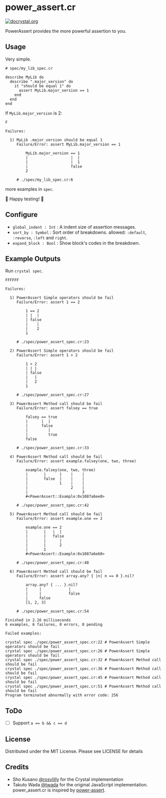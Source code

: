 # power_assert.cr

[![docrystal.org](http://www.docrystal.org/badge.svg)](http://www.docrystal.org/github.com/rosylilly/power_assert.cr)

PowerAssert provides the more powerful assertion to you.

## Usage

Very simple.

```crystal
# spec/my_lib_spec.cr

describe MyLib do
  describe ".major_version" do
    it "should be equal 1" do
      assert MyLib.major_version == 1
    end
  end
end
```

If `MyLib.major_version` is 2:

```
F

Failures:

  1) MyLib .major_version should be equal 1
     Failure/Error: assert MyLib.major_version == 1

         MyLib.major_version == 1
         |                   |  |
         |                   |  1
         |                   false
         2

     # ./spec/my_lib_spec.cr:6
```

more examples in `spec`.

:tada: Happy testing! :tada:

## Configure

- `global_indent : Int` : A indent size of assertion messages.
- `sort_by : Symbol` : Sort order of breakdowns. allowed: `:default`, `:reverse`, `:left` and `right`.
- `expand_block : Bool` : Show block's codes in the breakdown.

## Example Outputs

Run `crystal spec`.

```
FFFFFF

Failures:

  1) PowerAssert Simple operators should be fail
     Failure/Error: assert 1 == 2

         1 == 2
         | |  |
         | false
         |    |
         |    2
         1

     # ./spec/power_assert_spec.cr:23

  2) PowerAssert Simple operators should be fail
     Failure/Error: assert 1 > 2

         1 > 2
         | | |
         | false
         |   |
         |   2
         1

     # ./spec/power_assert_spec.cr:27

  3) PowerAssert Method call should be fail
     Failure/Error: assert falsey == true

         falsey == true
         |      |  |
         |      false
         |         |
         |         true
         false

     # ./spec/power_assert_spec.cr:33

  4) PowerAssert Method call should be fail
     Failure/Error: assert example.falsey(one, two, three)

         example.falsey(one, two, three)
         |       |      |    |    |
         |       false  |    |    |
         |              1    |    |
         |                   2    |
         |                        3
         #<PowerAssert::Example:0x1087a6ee0>

     # ./spec/power_assert_spec.cr:42

  5) PowerAssert Method call should be fail
     Failure/Error: assert example.one == 2

         example.one == 2
         |       |   |  |
         |       |   false
         |       |      |
         |       |      2
         |       1
         #<PowerAssert::Example:0x1087a6e60>

     # ./spec/power_assert_spec.cr:48

  6) PowerAssert Method call should be fail
     Failure/Error: assert array.any? { |n| n == 0 }.nil?

         array.any? { ... }.nil?
         |     |            |
         |     |            false
         |     false
         [1, 2, 3]

     # ./spec/power_assert_spec.cr:54

Finished in 2.16 milliseconds
6 examples, 6 failures, 0 errors, 0 pending

Failed examples:

crystal spec ./spec/power_assert_spec.cr:22 # PowerAssert Simple operators should be fail
crystal spec ./spec/power_assert_spec.cr:26 # PowerAssert Simple operators should be fail
crystal spec ./spec/power_assert_spec.cr:32 # PowerAssert Method call should be fail
crystal spec ./spec/power_assert_spec.cr:36 # PowerAssert Method call should be fail
crystal spec ./spec/power_assert_spec.cr:45 # PowerAssert Method call should be fail
crystal spec ./spec/power_assert_spec.cr:51 # PowerAssert Method call should be fail
Program terminated abnormally with error code: 256
```

## ToDo

- [ ] Support `a == b && c == d`

## License

Distributed under the MIT License. Please see LICENSE for details

## Credits

- Sho Kusano [@rosylilly](https://github.com/rosylilly) for the Crystal implementation
- Takuto Wada [@twada](https://github.com/twada) for the original JavaScript implementation. power_assert.cr is inspired by [power-assert](https://www.npmjs.com/package/power-assert).
